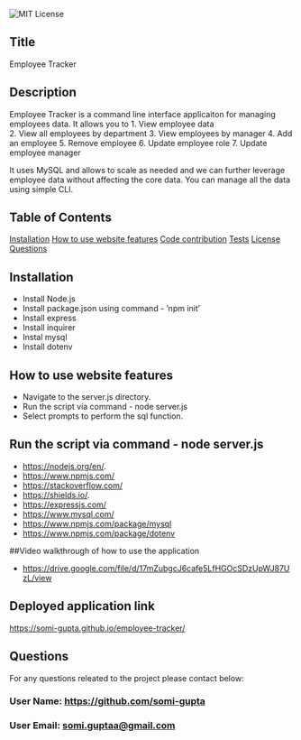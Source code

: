 ![MIT License](https://img.shields.io/badge/license-MIT-green?raw=true)  

## Title 
Employee Tracker

## Description 
Employee Tracker is a command line interface applicaiton for managing employees data. It allows you to 
    1. View employee data        
    2. View all employees by department
    3. View employees by manager
    4. Add an employee
    5. Remove employee
    6. Update employee role
    7. Update employee manager
      
It uses MySQL and allows to scale as needed and we can further leverage employee data without affecting the core data. You can manage all the data using simple CLI.

## Table of Contents
[Installation](#installation)
[How to use website features](#how-to-use-website-features)
[Code contribution](#code-contribution)
[Tests](#tests)
[License](#license)
[Questions](#questions)

## Installation
- Install Node.js  
- Install package.json using command - ’npm init’
- Install express
- Install inquirer
- Instal mysql
- Install dotenv

## How to use website features
- Navigate to the server.js directory.
- Run the script via command - node server.js
- Select prompts to perform the sql function.

## Run the script via command - node server.js
- https://nodejs.org/en/.
- https://www.npmjs.com/
- https://stackoverflow.com/
- https://shields.io/.
- https://expressjs.com/
- https://www.mysql.com/
- https://www.npmjs.com/package/mysql
- https://www.npmjs.com/package/dotenv

##Video walkthrough of how to use the application
- https://drive.google.com/file/d/17mZubgcJ6cafe5LfHGOcSDzUpWJ87UzL/view

## Deployed application link
https://somi-gupta.github.io/employee-tracker/

## Questions
For any questions releated to the project please contact below:
### User Name: https://github.com/somi-gupta
### User Email: somi.guptaa@gmail.com

